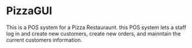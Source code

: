 # PizzaGUI
This is a POS system for a Pizza Restauraunt. this POS system lets a staff log in and create new customers, 
create new orders, and mainntain the current customers information.
